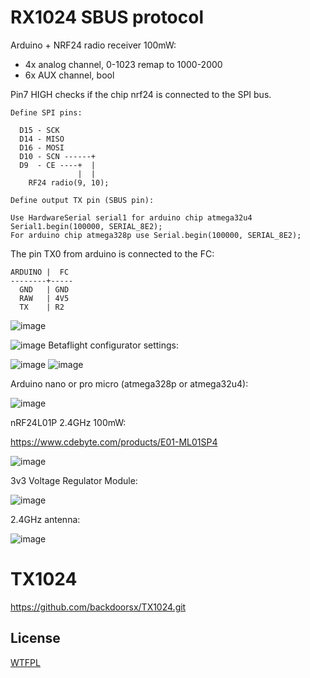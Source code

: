 # RX1024 SBUS protocol

Arduino + NRF24 radio receiver 100mW:
  - 4x analog channel, 0-1023 remap to 1000-2000
  - 6x AUX channel, bool

Pin7 HIGH checks if the chip nrf24 is connected to the SPI bus.
```
Define SPI pins:

  D15 - SCK
  D14 - MISO
  D16 - MOSI
  D10 - SCN ------+
  D9  - CE ----+  |
               |  |
    RF24 radio(9, 10);
```
```
Define output TX pin (SBUS pin):

Use HardwareSerial serial1 for arduino chip atmega32u4 Serial1.begin(100000, SERIAL_8E2);
For arduino chip atmega328p use Serial.begin(100000, SERIAL_8E2);
```
The pin TX0 from arduino is connected to the FC:
```
ARDUINO |  FC
--------+-----
  GND   | GND
  RAW   | 4V5
  TX    | R2
```
![image](https://github.com/backdoorsx/RX1024-SBUS/assets/18431164/79298bdb-e585-43c4-a280-e1579a6908ce)

![image](https://github.com/backdoorsx/RX1024-SBUS/assets/18431164/96c67c5c-45e3-4506-a620-ffb7eae4c5d6)
Betaflight configurator settings:

![image](https://github.com/backdoorsx/RX1024-SBUS/assets/18431164/8dc629f9-bb50-4c45-9a4b-5bf495dafa99)
![image](https://github.com/backdoorsx/RX1024-SBUS/assets/18431164/a94724c6-ffb4-482f-bb63-3245607efc16)


  

Arduino nano or pro micro (atmega328p or atmega32u4):

![image](https://github.com/backdoorsx/RX1024-SBUS/assets/18431164/c6f3156e-7ed8-4e9e-85e4-c01701db6c79)


nRF24L01P 2.4GHz 100mW:

https://www.cdebyte.com/products/E01-ML01SP4

![image](https://github.com/backdoorsx/RX1024-SBUS/assets/18431164/52df6256-06ef-4a35-a71e-62a2324a68cb)


3v3 Voltage Regulator Module:

![image](https://github.com/backdoorsx/RX1024-SBUS/assets/18431164/8b07d441-e9ae-42fb-baad-e9ccca79800e)


2.4GHz antenna:

![image](https://github.com/backdoorsx/RX1024-SBUS/assets/18431164/fe0aacec-f490-471d-9637-917829c43c26)


# TX1024
https://github.com/backdoorsx/TX1024.git

## License

[WTFPL](http://www.wtfpl.net/)

